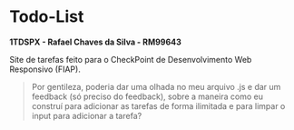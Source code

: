 # Todo-List
**1TDSPX - Rafael Chaves da Silva - RM99643**

Site de tarefas feito para o CheckPoint de Desenvolvimento Web Responsivo (FIAP).
> Por gentileza, poderia dar uma olhada no meu arquivo .js e dar um feedback (só preciso do feedback), sobre a maneira como eu construí para adicionar as tarefas de forma ilimitada e para limpar o input para adicionar a tarefa?